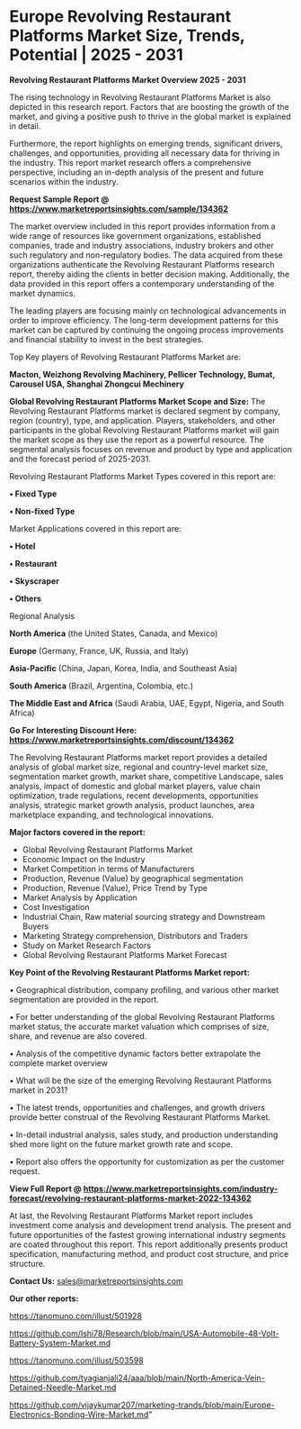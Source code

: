 # Europe Revolving Restaurant Platforms Market Size, Trends, Potential | 2025 - 2031

<Strong> Revolving Restaurant Platforms Market Overview 2025 - 2031</strong>

The rising technology in Revolving Restaurant Platforms Market is also depicted in this research report. Factors that are boosting the growth of the market, and giving a positive push to thrive in the global market is explained in detail.

Furthermore, the report highlights on emerging trends, significant drivers, challenges, and opportunities, providing all necessary data for thriving in the industry. This report market research offers a comprehensive perspective, including an in-depth analysis of the present and future scenarios within the industry.

<strong>Request Sample Report @ <a href=https://www.marketreportsinsights.com/sample/134362>https://www.marketreportsinsights.com/sample/134362</a></strong>

The market overview included in this report provides information from a wide range of resources like government organizations, established companies, trade and industry associations, industry brokers and other such regulatory and non-regulatory bodies. The data acquired from these organizations authenticate the Revolving Restaurant Platforms research report, thereby aiding the clients in better decision making. Additionally, the data provided in this report offers a contemporary understanding of the market dynamics.

The leading players are focusing mainly on technological advancements in order to improve efficiency. The long-term development patterns for this market can be captured by continuing the ongoing process improvements and financial stability to invest in the best strategies.

Top Key players of Revolving Restaurant Platforms Market are:

<strong>Macton, Weizhong Revolving Machinery, Pellicer Technology, Bumat, Carousel USA, Shanghai Zhongcui Mechinery</strong>

<strong><b>Global Revolving Restaurant Platforms Market Scope and Size:</b></strong>
The Revolving Restaurant Platforms market is declared segment by company, region (country), type, and application. Players, stakeholders, and other participants in the global Revolving Restaurant Platforms market will gain the market scope as they use the report as a powerful resource. The segmental analysis focuses on revenue and product by type and application and the forecast period of 2025-2031.

Revolving Restaurant Platforms Market Types covered in this report are:

<strong>• Fixed Type

• Non-fixed Type</strong>

Market Applications covered in this report are:

<strong>• Hotel

• Restaurant

• Skyscraper

• Others</strong> 

Regional Analysis

<strong>North America</strong> (the United States, Canada, and Mexico)

<strong>Europe</strong> (Germany, France, UK, Russia, and Italy)

<strong>Asia-Pacific</strong> (China, Japan, Korea, India, and Southeast Asia)

<strong>South America</strong> (Brazil, Argentina, Colombia, etc.)

<strong>The Middle East and Africa</strong> (Saudi Arabia, UAE, Egypt, Nigeria, and South Africa)

<strong>Go For Interesting Discount Here: <a href=https://www.marketreportsinsights.com/discount/134362>https://www.marketreportsinsights.com/discount/134362</a></strong>

The Revolving Restaurant Platforms market report provides a detailed analysis of global market size, regional and country-level market size, segmentation market growth, market share, competitive Landscape, sales analysis, impact of domestic and global market players, value chain optimization, trade regulations, recent developments, opportunities analysis, strategic market growth analysis, product launches, area marketplace expanding, and technological innovations.

<strong><b>Major factors covered in the report:</b></strong>
<ul>
  <li>Global Revolving Restaurant Platforms Market </li>
  <li>Economic Impact on the Industry</li>
  <li>Market Competition in terms of Manufacturers</li>
  <li>Production, Revenue (Value) by geographical segmentation</li>
  <li>Production, Revenue (Value), Price Trend by Type</li>
  <li>Market Analysis by Application</li>
  <li>Cost Investigation</li>
  <li>Industrial Chain, Raw material sourcing strategy and Downstream Buyers</li>
  <li>Marketing Strategy comprehension, Distributors and Traders</li>
  <li>Study on Market Research Factors</li>
  <li>Global Revolving Restaurant Platforms Market Forecast</li>
</ul>

<strong><b>Key Point of the Revolving Restaurant Platforms Market report:</b></strong>

• Geographical distribution, company profiling, and various other market segmentation are provided in the report.

• For better understanding of the global Revolving Restaurant Platforms market status, the accurate market valuation which comprises of size, share, and revenue are also covered.

• Analysis of the competitive dynamic factors better extrapolate the complete market overview

• What will be the size of the emerging Revolving Restaurant Platforms market in 2031?

• The latest trends, opportunities and challenges, and growth drivers provide better construal of the Revolving Restaurant Platforms Market.

• In-detail industrial analysis, sales study, and production understanding shed more light on the future market growth rate and scope.

• Report also offers the opportunity for customization as per the customer request.

<strong><b>View Full Report @ <a href=https://www.marketreportsinsights.com/industry-forecast/revolving-restaurant-platforms-market-2022-134362>https://www.marketreportsinsights.com/industry-forecast/revolving-restaurant-platforms-market-2022-134362</a></b></strong>


At last, the Revolving Restaurant Platforms Market report includes investment come analysis and development trend analysis. The present and future opportunities of the fastest growing international industry segments are coated throughout this report. This report additionally presents product specification, manufacturing method, and product cost structure, and price structure.

<strong>Contact Us:</strong>
sales@marketreportsinsights.com

<strong>Our other reports:</strong>

<a href=https://tanomuno.com/illust/501928>https://tanomuno.com/illust/501928</a>

<a href=https://github.com/Ishi78/Research/blob/main/USA-Automobile-48-Volt-Battery-System-Market.md>https://github.com/Ishi78/Research/blob/main/USA-Automobile-48-Volt-Battery-System-Market.md</a>

<a href=https://tanomuno.com/illust/503598>https://tanomuno.com/illust/503598</a>

<a href=https://github.com/tyagianjali24/aaa/blob/main/North-America-Vein-Detained-Needle-Market.md>https://github.com/tyagianjali24/aaa/blob/main/North-America-Vein-Detained-Needle-Market.md</a>

<a href=https://github.com/vijaykumar207/marketing-trands/blob/main/Europe-Electronics-Bonding-Wire-Market.md>https://github.com/vijaykumar207/marketing-trands/blob/main/Europe-Electronics-Bonding-Wire-Market.md</a>"
